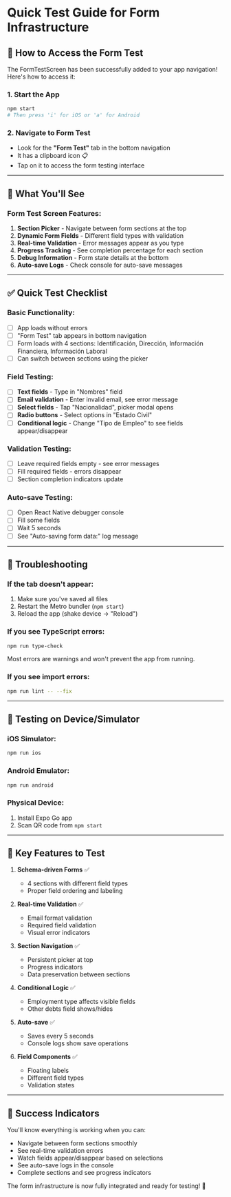 # Quick Test Guide for Form Infrastructure

## 🚀 **How to Access the Form Test**

The FormTestScreen has been successfully added to your app navigation! Here's how to access it:

### **1. Start the App**
```bash
npm start
# Then press 'i' for iOS or 'a' for Android
```

### **2. Navigate to Form Test**
- Look for the **"Form Test"** tab in the bottom navigation
- It has a clipboard icon 📋
- Tap on it to access the form testing interface

---

## 🧪 **What You'll See**

### **Form Test Screen Features:**
1. **Section Picker** - Navigate between form sections at the top
2. **Dynamic Form Fields** - Different field types with validation
3. **Real-time Validation** - Error messages appear as you type
4. **Progress Tracking** - See completion percentage for each section
5. **Debug Information** - Form state details at the bottom
6. **Auto-save Logs** - Check console for auto-save messages

---

## ✅ **Quick Test Checklist**

### **Basic Functionality:**
- [ ] App loads without errors
- [ ] "Form Test" tab appears in bottom navigation
- [ ] Form loads with 4 sections: Identificación, Dirección, Información Financiera, Información Laboral
- [ ] Can switch between sections using the picker

### **Field Testing:**
- [ ] **Text fields** - Type in "Nombres" field
- [ ] **Email validation** - Enter invalid email, see error message
- [ ] **Select fields** - Tap "Nacionalidad", picker modal opens
- [ ] **Radio buttons** - Select options in "Estado Civil"
- [ ] **Conditional logic** - Change "Tipo de Empleo" to see fields appear/disappear

### **Validation Testing:**
- [ ] Leave required fields empty - see error messages
- [ ] Fill required fields - errors disappear
- [ ] Section completion indicators update

### **Auto-save Testing:**
- [ ] Open React Native debugger console
- [ ] Fill some fields
- [ ] Wait 5 seconds
- [ ] See "Auto-saving form data:" log message

---

## 🔧 **Troubleshooting**

### **If the tab doesn't appear:**
1. Make sure you've saved all files
2. Restart the Metro bundler (`npm start`)
3. Reload the app (shake device → "Reload")

### **If you see TypeScript errors:**
```bash
npm run type-check
```
Most errors are warnings and won't prevent the app from running.

### **If you see import errors:**
```bash
npm run lint -- --fix
```

---

## 📱 **Testing on Device/Simulator**

### **iOS Simulator:**
```bash
npm run ios
```

### **Android Emulator:**
```bash
npm run android
```

### **Physical Device:**
1. Install Expo Go app
2. Scan QR code from `npm start`

---

## 🎯 **Key Features to Test**

1. **Schema-driven Forms** ✅
   - 4 sections with different field types
   - Proper field ordering and labeling

2. **Real-time Validation** ✅
   - Email format validation
   - Required field validation
   - Visual error indicators

3. **Section Navigation** ✅
   - Persistent picker at top
   - Progress indicators
   - Data preservation between sections

4. **Conditional Logic** ✅
   - Employment type affects visible fields
   - Other debts field shows/hides

5. **Auto-save** ✅
   - Saves every 5 seconds
   - Console logs show save operations

6. **Field Components** ✅
   - Floating labels
   - Different field types
   - Validation states

---

## 🎉 **Success Indicators**

You'll know everything is working when you can:
- Navigate between form sections smoothly
- See real-time validation errors
- Watch fields appear/disappear based on selections
- See auto-save logs in the console
- Complete sections and see progress indicators

The form infrastructure is now fully integrated and ready for testing! 🚀
